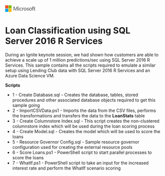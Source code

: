 ![](./media/solutions-microsoft-logo-small.png)
#  Loan Classification using SQL Server 2016 R Services #
 
During an Ignite keynote session, we had shown how customers are able to achieve a scale up of 1 million predictions/sec using SQL Server 2016 R Services. This sample contains all the scripts required to emulate a similar setup using Lending Club data with SQL Server 2016 R Services and an Azure Data Science VM.

**Scripts**
* 1 - Create Database.sql - Creates the database, tables, stored procedures and other associated database objects required to get this sample going
* 2 - ImportCSVData.ps1 - Imports the data from the CSV files, performs the transformations and transfers the data to the **LoanStats** table
* 3 - Create Columnstore Index.sql - This script creates the non-clustered columnstore index which will be used during the loan scoring process
* 4 - Create Model.sql - Creates the model which will be used to score the loans
* 5 - Resource Governor Config.sql - Sample resource governor configuration used for creating the external resource pools
* 6 - Score Loans.ps1 - PowerShell script to start parallel processes to score the loans
* 7 - WhatIf.ps1 - PowerShell script to take an input for the increased interest rate and perform the WhatIf scenario scoring
